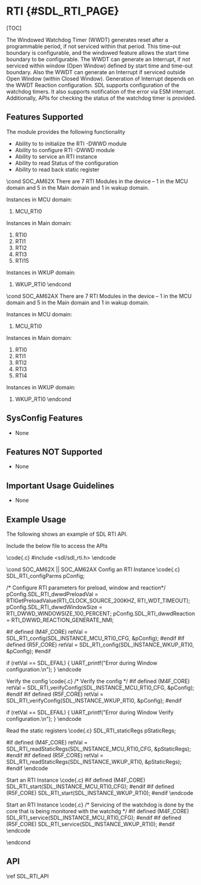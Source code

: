 # RTI {#SDL_RTI_PAGE}

[TOC]

The Windowed Watchdog Timer (WWDT) generates reset after a programmable period, if not serviced within that period. This time-out boundary is configurable, and the windowed feature allows the start time boundary to be configurable. 
The WWDT can generate an Interrupt, if not serviced within window (Open Window) defined by start time and time-out boundary. Also the WWDT can generate an Interrupt if serviced outside Open Window (within Closed Window).
Generation of Interrupt depends on the WWDT Reaction configuration. SDL supports configuration of the watchdog timers. It also supports notification of the error via ESM interrupt. Additionally, APIs for checking the status of the watchdog timer is provided.

## Features Supported

The module provides the following functionality
- Ability to to initialize the RTI -DWWD module
- Ability to configure RTI -DWWD module
- Ability to service an RTI instance
- Ability to read Status of the configuration
- Ability to read back static register

\cond SOC_AM62X
There are 7 RTI Modules in the device – 1 in the MCU domain and 5 in the Main domain and 1 in wakup domain.

Instances in MCU domain:
1)	MCU_RTI0

Instances in Main domain:
1)	RTI0
2)	RTI1
3)	RTI2
4)	RTI3
5)	RTI15

Instances in WKUP domain:
1)	WKUP_RTI0 
\endcond

\cond SOC_AM62AX
There are 7 RTI Modules in the device – 1 in the MCU domain and 5 in the Main domain and 1 in wakup domain.

Instances in MCU domain:
1)	MCU_RTI0

Instances in Main domain:
1)	RTI0
2)	RTI1
3)	RTI2
4)	RTI3
5)	RTI4

Instances in WKUP domain:
1)	WKUP_RTI0 
\endcond

## SysConfig Features

- None

## Features NOT Supported

- None

## Important Usage Guidelines

- None

## Example Usage
The following shows an example of SDL RTI API.

Include the below file to access the APIs

\code{.c}
#include <sdl/sdl_rti.h>
\endcode

\cond SOC_AM62X || SOC_AM62AX
Config an RTI Instance
\code{.c}
SDL_RTI_configParms pConfig;

/* Configure RTI parameters for preload, window and reaction*/
pConfig.SDL_RTI_dwwdPreloadVal = RTIGetPreloadValue(RTI_CLOCK_SOURCE_200KHZ, RTI_WDT_TIMEOUT);
pConfig.SDL_RTI_dwwdWindowSize = RTI_DWWD_WINDOWSIZE_100_PERCENT;
pConfig.SDL_RTI_dwwdReaction   = RTI_DWWD_REACTION_GENERATE_NMI;

#if defined (M4F_CORE)
retVal = SDL_RTI_config(SDL_INSTANCE_MCU_RTI0_CFG, &pConfig);
#endif
#if defined (R5F_CORE)
retVal = SDL_RTI_config(SDL_INSTANCE_WKUP_RTI0, &pConfig);
#endif

if (retVal == SDL_EFAIL)
{
    UART_printf("Error during Window configuration.\n");
}
\endcode

Verify the config
\code{.c}
/* Verify the config */
#if defined (M4F_CORE)
retVal = SDL_RTI_verifyConfig(SDL_INSTANCE_MCU_RTI0_CFG, &pConfig);
#endif
#if defined (R5F_CORE)
retVal = SDL_RTI_verifyConfig(SDL_INSTANCE_WKUP_RTI0, &pConfig);
#endif

if (retVal == SDL_EFAIL)
{
    UART_printf("Error during Window Verify configuration.\n");
}
\endcode

Read the static registers
\code{.c}
SDL_RTI_staticRegs pStaticRegs;

#if defined (M4F_CORE)
retVal = SDL_RTI_readStaticRegs(SDL_INSTANCE_MCU_RTI0_CFG, &pStaticRegs);
#endif
#if defined (R5F_CORE)
retVal = SDL_RTI_readStaticRegs(SDL_INSTANCE_WKUP_RTI0, &pStaticRegs);
#endif
\endcode

Start an RTI Instance
\code{.c}
#if defined (M4F_CORE)
SDL_RTI_start(SDL_INSTANCE_MCU_RTI0_CFG);
#endif
#if defined (R5F_CORE)
SDL_RTI_start(SDL_INSTANCE_WKUP_RTI0);
#endif
\endcode

Start an RTI Instance
\code{.c}
/* Servicing of the watchdog is done by the core that is being monitored with the watchdg */
#if defined (M4F_CORE)
SDL_RTI_service(SDL_INSTANCE_MCU_RTI0_CFG);
#endif
#if defined (R5F_CORE)
SDL_RTI_service(SDL_INSTANCE_WKUP_RTI0);
#endif
\endcode

\endcond
## API

\ref SDL_RTI_API
